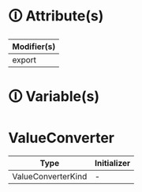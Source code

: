# &#128712; Attribute(s)

| Modifier(s)                            |
|----------------------------------------|
| export |

# &#128712; Variable(s)

# ValueConverter

| Type                        | Initializer                       |
|-----------------------------|-----------------------------------|
| ValueConverterKind | - |